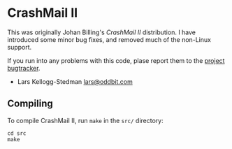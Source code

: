 CrashMail II
============

This was originally Johan Billing's *CrashMail II* distribution.  I
have introduced some minor bug fixes, and removed much of the
non-Linux support.

If you run into any problems with this code, plase report them to
the [project bugtracker][bugs].

- Lars Kellogg-Stedman <lars@oddbit.com>

Compiling
---------

To compile CrashMail II, run `make` in the `src/` directory:

    cd src
    make

[bugs]: https://github.com/larsks/crashmail/issues

